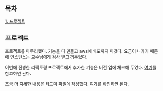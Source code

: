 ## 목차
[1. 프로젝트](#프로젝트)   

## 프로젝트
프로젝트를 마무리했다. 기능을 다 만들고 aws에 배포까지 마쳤다. 요금이 나가기 때문에 인스턴스는 교수님에게 검사 받고 꺼두었다.

이번에 진행한 리팩토링 프로젝트에서 추가한 기능은 버전 업에 체크해 두었다. [여기](https://github.com/ohju96/Refactoring-SPM/releases/tag/v.0.0.1)를 참고하면 된다.

조금 더 자세한 내용은 리드미 파일에 작성했다. [여기](https://github.com/ohju96/Refactoring-SPM)를 확인하면 된다.